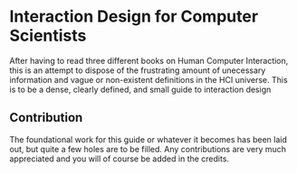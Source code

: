 # Interaction Design for Computer Scientists
After having to read three different books on Human Computer Interaction, this is an attempt to dispose of the frustrating amount of unecessary information and vague or non-existent definitions in the HCI universe. This is to be a dense, clearly defined, and small guide to interaction design

## Contribution
The foundational work for this guide or whatever it becomes has been laid out, but quite a few holes are to be filled. Any contributions are very much appreciated and you will of course be added in the credits.
